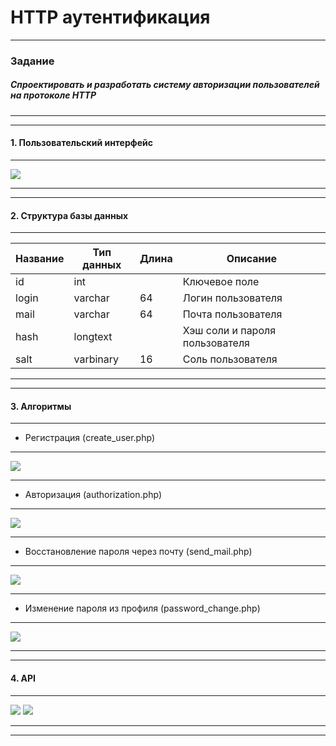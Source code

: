 # HTTP аутентификация
***
### Задание
##### Спроектировать и разработать систему авторизации пользователей на протоколе HTTP
***
***
#### 1. Пользовательский интерфейс
---
![](https://raw.githubusercontent.com/Argoleed/HTTP_auth/main/user_interface.png)
***
***
#### 2. Структура базы данных
***
| Название | Тип данных | Длина | Описание                                          |
|----------|------------|-------|---------------------------------------------------|
| id       | int        |       | Ключевое поле                                     |
| login    | varchar    | 64    | Логин пользователя                                |
| mail     | varchar    | 64    | Почта пользователя                                |
| hash     | longtext   |       | Хэш соли и пароля пользователя                    |
| salt     | varbinary  | 16    | Соль пользователя                                 |
***
***
#### 3. Алгоритмы
***
- Регистрация (create_user.php)
***
![](https://github.com/Argoleed/HTTP_auth/blob/main/registration.png?raw=true)
***
- Авторизация (authorization.php)
***
![](https://github.com/Argoleed/HTTP_auth/blob/main/authorization.png?raw=true)
***
- Восстановление пароля через почту (send_mail.php)
***
![](https://github.com/Argoleed/HTTP_auth/blob/main/send_mail.png?raw=true)
***
- Изменение пароля из профиля (password_change.php)
***
![](https://github.com/Argoleed/HTTP_auth/blob/main/password_change.png?raw=true)
***
***
#### 4. API
***
![](https://github.com/Argoleed/HTTP_auth/blob/main/API_1.png?raw=true)
![](https://github.com/Argoleed/HTTP_auth/blob/main/API_2.png?raw=true)
***
***
